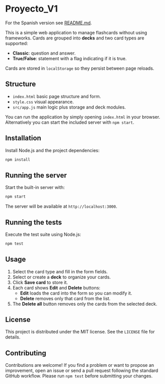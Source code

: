 # Proyecto_V1
For the Spanish version see [README.md](README.md).

This is a simple web application to manage flashcards without using frameworks. Cards are grouped into **decks** and two card types are supported:

- **Classic**: question and answer.
- **True/False**: statement with a flag indicating if it is true.

Cards are stored in `localStorage` so they persist between page reloads.

## Structure

- `index.html` basic page structure and form.
- `style.css` visual appearance.
- `src/app.js` main logic plus storage and deck modules.

You can run the application by simply opening `index.html` in your browser.
Alternatively you can start the included server with `npm start`.

## Installation

Install Node.js and the project dependencies:

```bash
npm install
```

## Running the server

Start the built-in server with:

```bash
npm start
```

The server will be available at `http://localhost:3000`.

## Running the tests

Execute the test suite using Node.js:

```bash
npm test
```

## Usage

1. Select the card type and fill in the form fields.
2. Select or create a **deck** to organize your cards.
3. Click **Save card** to store it.
4. Each card shows **Edit** and **Delete** buttons:
   - **Edit** loads the card into the form so you can modify it.
   - **Delete** removes only that card from the list.
5. The **Delete all** button removes only the cards from the selected deck.

## License

This project is distributed under the MIT license. See the `LICENSE` file for details.

## Contributing

Contributions are welcome! If you find a problem or want to propose an improvement, open an issue or send a pull request following the standard GitHub workflow. Please run `npm test` before submitting your changes.
